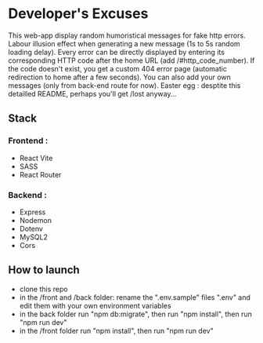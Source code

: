 # Developer's Excuses

This web-app display random humoristical messages for fake http errors.
Labour illusion effect when generating a new message (1s to 5s random loading delay).
Every error can be directly displayed by entering its corresponding HTTP code after the home URL (add /#http_code_number).
If the code doesn't exist, you get a custom 404 error page (automatic redirection to home after a few seconds).
You can also add your own messages (only from back-end route for now).
Easter egg : desptite this detailled README, perhaps you'll get /lost anyway...

## Stack

### Frontend :

- React Vite
- SASS
- React Router

### Backend :

- Express
- Nodemon
- Dotenv
- MySQL2
- Cors

## How to launch

- clone this repo
- in the /front and /back folder: rename the ".env.sample" files ".env" and edit them with your own environment variables
- in the back folder run "npm db:migrate", then run "npm install", then run "npm run dev"
- in the /front folder run "npm install", then run "npm run dev"
